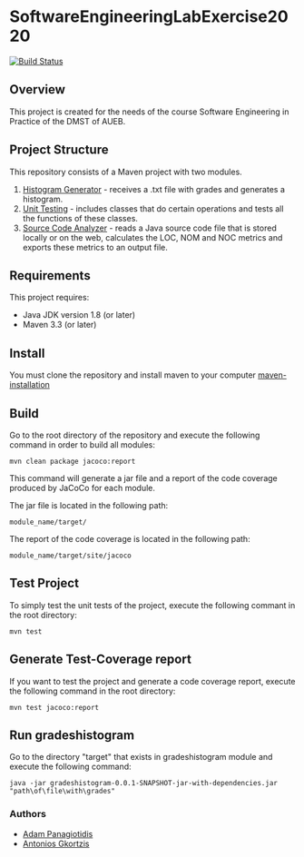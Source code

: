 # SoftwareEngineeringLabExercise2020
[![Build Status](https://travis-ci.com/AdamPanag/SoftwareEngineeringLabExercise2020.svg?branch=master)](https://travis-ci.com/AdamPanag/SoftwareEngineeringLabExercise2020)

## Overview
This project is created for the needs of the course Software Engineering in Practice of the DMST of AUEB.

## Project Structure
This repository consists of a Maven project with two modules.
1) [Histogram Generator](gradeshistogram) - receives a .txt file with grades and generates a histogram.
2) [Unit Testing](unittesting) - includes classes that do certain operations and tests all the functions of these classes.
3) [Source Code Analyzer](source_code_analyzer) - reads a Java source code file that is stored locally or on the web, calculates the LOC, NOM and NOC metrics and exports these metrics to an output file.

## Requirements
This project requires:
* Java JDK version 1.8 (or later)
* Maven 3.3 (or later)

## Install
You must clone the repository and install maven to your computer [maven-installation](https://mkyong.com/maven/how-to-install-maven-in-windows/)

## Build
Go to the root directory of the repository and execute the following command in order to build all modules:
```
mvn clean package jacoco:report
```
This command will generate a jar file and a report of the code coverage produced by JaCoCo for each module.

The jar file is located in the following path:
```
module_name/target/
```

The report of the code coverage is located in the following path:
```
module_name/target/site/jacoco
```

## Test Project
To simply test the unit tests of the project, execute the following commant in the root directory:
```
mvn test
```

## Generate Test-Coverage report
If you want to test the project and generate a code coverage report, execute the following command in the root directory:
```
mvn test jacoco:report
```

## Run gradeshistogram
Go to the directory "target" that exists in gradeshistogram module and execute the following command:
```
java -jar gradeshistogram-0.0.1-SNAPSHOT-jar-with-dependencies.jar "path\of\file\with\grades"
```

### Authors
* [Adam Panagiotidis](https://github.com/AdamPanag)
* [Antonios Gkortzis](https://github.com/AntonisGkortzis)

